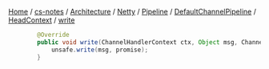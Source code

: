 [Home](https://mengxianbin.github.io) /
[cs-notes](https://mengxianbin.github.io/cs-notes/site) /
[Architecture](https://mengxianbin.github.io/cs-notes/site/Architecture) /
[Netty](https://mengxianbin.github.io/cs-notes/site/Architecture/Netty) /
[Pipeline](https://mengxianbin.github.io/cs-notes/site/Architecture/Netty/Pipeline) /
[DefaultChannelPipeline](https://mengxianbin.github.io/cs-notes/site/Architecture/Netty/Pipeline/DefaultChannelPipeline) /
[HeadContext](https://mengxianbin.github.io/cs-notes/site/Architecture/Netty/Pipeline/DefaultChannelPipeline/HeadContext) /
[write](https://mengxianbin.github.io/cs-notes/site/Architecture/Netty/Pipeline/DefaultChannelPipeline/HeadContext/write)

```java
        @Override
        public void write(ChannelHandlerContext ctx, Object msg, ChannelPromise promise) {
            unsafe.write(msg, promise);
        }
```
